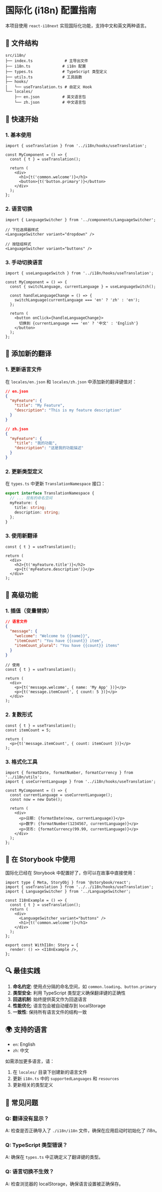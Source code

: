 # 国际化 (i18n) 配置指南

本项目使用 `react-i18next` 实现国际化功能，支持中文和英文两种语言。

## 📁 文件结构

```
src/i18n/
├── index.ts              # 主导出文件
├── i18n.ts              # i18n 配置
├── types.ts             # TypeScript 类型定义
├── utils.ts             # 工具函数
├── hooks/
│   └── useTranslation.ts # 自定义 Hook
└── locales/
    ├── en.json          # 英文语言包
    └── zh.json          # 中文语言包
```

## 🚀 快速开始

### 1. 基本使用

```tsx
import { useTranslation } from '../i18n/hooks/useTranslation';

const MyComponent = () => {
  const { t } = useTranslation();
  
  return (
    <div>
      <h1>{t('common.welcome')}</h1>
      <button>{t('button.primary')}</button>
    </div>
  );
};
```

### 2. 语言切换

```tsx
import { LanguageSwitcher } from '../components/LanguageSwitcher';

// 下拉选择器样式
<LanguageSwitcher variant="dropdown" />

// 按钮组样式
<LanguageSwitcher variant="buttons" />
```

### 3. 手动切换语言

```tsx
import { useLanguageSwitch } from '../i18n/hooks/useTranslation';

const MyComponent = () => {
  const { switchLanguage, currentLanguage } = useLanguageSwitch();
  
  const handleLanguageChange = () => {
    switchLanguage(currentLanguage === 'en' ? 'zh' : 'en');
  };
  
  return (
    <button onClick={handleLanguageChange}>
      切换到 {currentLanguage === 'en' ? '中文' : 'English'}
    </button>
  );
};
```

## 📝 添加新的翻译

### 1. 更新语言文件

在 `locales/en.json` 和 `locales/zh.json` 中添加新的翻译键值对：

```json
// en.json
{
  "myFeature": {
    "title": "My Feature",
    "description": "This is my feature description"
  }
}

// zh.json
{
  "myFeature": {
    "title": "我的功能",
    "description": "这是我的功能描述"
  }
}
```

### 2. 更新类型定义

在 `types.ts` 中更新 `TranslationNamespace` 接口：

```typescript
export interface TranslationNamespace {
  // ... 现有的命名空间
  myFeature: {
    title: string;
    description: string;
  };
}
```

### 3. 使用新翻译

```tsx
const { t } = useTranslation();

return (
  <div>
    <h2>{t('myFeature.title')}</h2>
    <p>{t('myFeature.description')}</p>
  </div>
);
```

## 🔧 高级功能

### 1. 插值（变量替换）

```json
// 语言文件
{
  "message": {
    "welcome": "Welcome to {{name}}",
    "itemCount": "You have {{count}} item",
    "itemCount_plural": "You have {{count}} items"
  }
}
```

```tsx
// 使用
const { t } = useTranslation();

return (
  <div>
    <p>{t('message.welcome', { name: 'My App' })}</p>
    <p>{t('message.itemCount', { count: 5 })}</p>
  </div>
);
```

### 2. 复数形式

```tsx
const { t } = useTranslation();
const itemCount = 5;

return (
  <p>{t('message.itemCount', { count: itemCount })}</p>
);
```

### 3. 格式化工具

```tsx
import { formatDate, formatNumber, formatCurrency } from '../i18n/utils';
import { useCurrentLanguage } from '../i18n/hooks/useTranslation';

const MyComponent = () => {
  const currentLanguage = useCurrentLanguage();
  const now = new Date();
  
  return (
    <div>
      <p>日期: {formatDate(now, currentLanguage)}</p>
      <p>数字: {formatNumber(1234567, currentLanguage)}</p>
      <p>货币: {formatCurrency(99.99, currentLanguage)}</p>
    </div>
  );
};
```

## 🎨 在 Storybook 中使用

国际化已经在 Storybook 中配置好了，你可以在故事中直接使用：

```tsx
import type { Meta, StoryObj } from '@storybook/react';
import { useTranslation } from '../../i18n/hooks/useTranslation';
import { LanguageSwitcher } from '../LanguageSwitcher';

const I18nExample = () => {
  const { t } = useTranslation();
  return (
    <div>
      <LanguageSwitcher variant="buttons" />
      <h1>{t('common.welcome')}</h1>
    </div>
  );
};

export const WithI18n: Story = {
  render: () => <I18nExample />,
};
```

## 🔍 最佳实践

1. **命名约定**: 使用点分隔的命名空间，如 `common.loading`、`button.primary`
2. **类型安全**: 利用 TypeScript 类型定义确保翻译键的正确性
3. **回退机制**: 始终提供英文作为回退语言
4. **性能优化**: 语言包会被自动缓存到 localStorage
5. **一致性**: 保持所有语言文件的结构一致

## 🌍 支持的语言

- `en`: English
- `zh`: 中文

如需添加更多语言，请：
1. 在 `locales/` 目录下创建新的语言文件
2. 更新 `i18n.ts` 中的 `supportedLanguages` 和 `resources`
3. 更新相关的类型定义

## 🐛 常见问题

### Q: 翻译没有显示？
A: 检查是否正确导入了 `./i18n/i18n` 文件，确保在应用启动时初始化了 i18n。

### Q: TypeScript 类型错误？
A: 确保在 `types.ts` 中正确定义了翻译键的类型。

### Q: 语言切换不生效？
A: 检查浏览器的 localStorage，确保语言设置被正确保存。